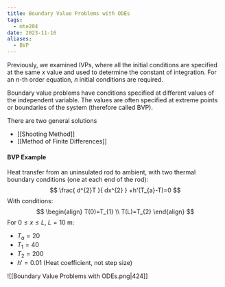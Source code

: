 ```yaml
---
title: Boundary Value Problems with ODEs
tags:
  - mte204
date: 2023-11-16
aliases:
  - BVP
---
```

Previously, we examined IVPs, where all the initial conditions are specified at the same $x$ value and used to determine the constant of integration. For an $n$-th order equation, $n$ initial conditions are required.

Boundary value problems have conditions specified at different values of the independent variable. The values are often specified at extreme points or boundaries of the system (therefore called BVP). 

There are two general solutions
- [[Shooting Method]]
- [[Method of Finite Differences]]
#### BVP Example
Heat transfer from an uninsulated rod to ambient, with two thermal boundary conditions (one at each end of the rod):
$$
\frac{ d^{2}T }{ dx^{2} } +h'(T_{a}-T)=0
$$
With conditions:
$$
\begin{align}
T(0)=T_{1} \\
T(L)=T_{2}
\end{align}
$$
For $0\leq x \leq L$, $L=10 \text{ m}$:
- $T_{a}=20$
- $T_{1}=40$
- $T_{2}=200$
- $h'=0.01$ (Heat coefficient, not step size)

![[Boundary Value Problems with ODEs.png|424]]

